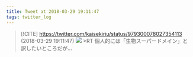 ```yaml
---
title: Tweet at 2018-03-29 19:11:47
tags: twitter_log
---
```


> [!CITE] https://twitter.com/kaisekiriu/status/979300078027354113 (2018-03-29 19:11:47)
> ![](https://twitter.com/kaisekiriu/status/979300078027354113)
> &gt;RT
> 個人的には「生物スーパードメイン」と訳したいところだが…
